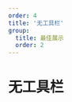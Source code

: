 ```yaml
---
order: 4
title: '无工具栏'
group: 
  title: 最佳展示
  order: 2
---
```

# 无工具栏
<code src='./demo/noBar.tsx'></code>

